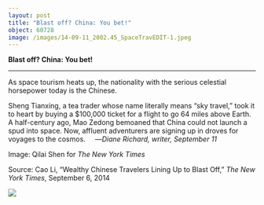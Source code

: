 ```yaml
---
layout: post
title: "Blast off? China: You bet!"
object: 60728
image: /images/14-09-11_2002.45_SpaceTravEDIT-1.jpeg
---
```

**Blast off? China: You bet!**

****

As space tourism heats up, the nationality with the serious celestial horsepower today is the Chinese.

Sheng Tianxing, a tea trader whose name literally means “sky travel,” took it to heart by buying a \$100,000 ticket for a flight to go 64 miles above Earth. A half-century ago, Mao Zedong bemoaned that China could not launch a spud into space. Now, affluent adventurers are signing up in droves for voyages to the cosmos.     —*Diane Richard, writer, September 11*

Image: Qilai Shen for *The New York Times*

Source: Cao Li, “Wealthy Chinese Travelers Lining Up to Blast Off,” *The New York Times*, September 6, 2014

![]({{siteurl.base}}/images/14-09-11_2002.45_SpaceTravEDIT-1.jpeg)
